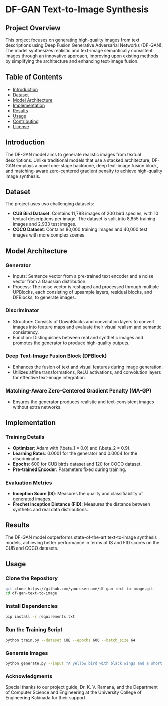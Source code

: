 # DF-GAN Text-to-Image Synthesis

## Project Overview

This project focuses on generating high-quality images from text descriptions using Deep Fusion Generative Adversarial Networks (DF-GAN). The model synthesizes realistic and text-image semantically consistent images through an innovative approach, improving upon existing methods by simplifying the architecture and enhancing text-image fusion.

## Table of Contents

- [Introduction](#introduction)
- [Dataset](#dataset)
- [Model Architecture](#model-architecture)
- [Implementation](#implementation)
- [Results](#results)
- [Usage](#usage)
- [Contributing](#contributing)
- [License](#license)

## Introduction

The DF-GAN model aims to generate realistic images from textual descriptions. Unlike traditional models that use a stacked architecture, DF-GAN employs a novel one-stage backbone, deep text-image fusion block, and matching-aware zero-centered gradient penalty to achieve high-quality image synthesis.

## Dataset

The project uses two challenging datasets:
- **CUB Bird Dataset**: Contains 11,788 images of 200 bird species, with 10 textual descriptions per image. The dataset is split into 8,855 training images and 2,933 test images.
- **COCO Dataset**: Contains 80,000 training images and 40,000 test images with more complex scenes.

## Model Architecture

### Generator
- Inputs: Sentence vector from a pre-trained text encoder and a noise vector from a Gaussian distribution.
- Process: The noise vector is reshaped and processed through multiple UPBlocks, each consisting of upsample layers, residual blocks, and DFBlocks, to generate images.

### Discriminator
- Structure: Consists of DownBlocks and convolution layers to convert images into feature maps and evaluate their visual realism and semantic consistency.
- Function: Distinguishes between real and synthetic images and promotes the generator to produce high-quality outputs.

### Deep Text-Image Fusion Block (DFBlock)
- Enhances the fusion of text and visual features during image generation.
- Utilizes affine transformations, ReLU activations, and convolution layers for effective text-image integration.

### Matching-Aware Zero-Centered Gradient Penalty (MA-GP)
- Ensures the generator produces realistic and text-consistent images without extra networks.

## Implementation

### Training Details
- **Optimizer**: Adam with \(\beta_1 = 0.0\) and \(\beta_2 = 0.9\).
- **Learning Rates**: 0.0001 for the generator and 0.0004 for the discriminator.
- **Epochs**: 600 for CUB birds dataset and 120 for COCO dataset.
- **Pre-trained Encoder**: Parameters fixed during training.

### Evaluation Metrics
- **Inception Score (IS)**: Measures the quality and classifiability of generated images.
- **Frechet Inception Distance (FID)**: Measures the distance between synthetic and real data distributions.

## Results

The DF-GAN model outperforms state-of-the-art text-to-image synthesis models, achieving better performance in terms of IS and FID scores on the CUB and COCO datasets.

## Usage

### Clone the Repository
```bash
git clone https://github.com/yourusername/df-gan-text-to-image.git
cd df-gan-text-to-image
```

### Install Dependencies
```bash
pip install -r requirements.txt
```

### Run the Training Script
```bash
python train.py --dataset CUB --epochs 600 --batch_size 64
```

### Generate Images
```bash
python generate.py --input "A yellow bird with black wings and a short beak."
```

### Acknowledgments
Special thanks to our project guide, Dr. K. V. Ramana, and the Department of Computer Science and Engineering at the University College of Engineering Kakinada for their support
